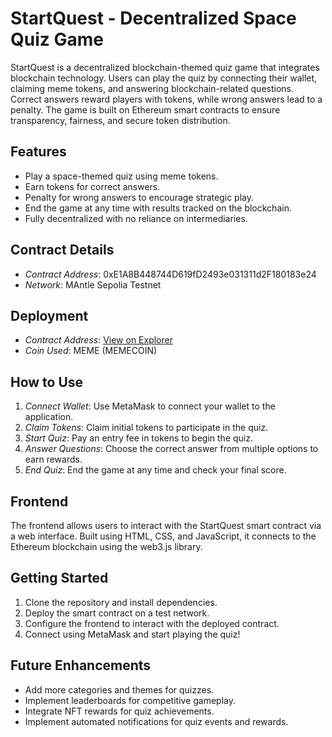 # StartQuest - Decentralized Space Quiz Game

StartQuest is a decentralized blockchain-themed quiz game that integrates blockchain technology. Users can play the quiz by connecting their wallet, claiming meme tokens, and answering blockchain-related questions. Correct answers reward players with tokens, while wrong answers lead to a penalty. The game is built on Ethereum smart contracts to ensure transparency, fairness, and secure token distribution.

## Features
- Play a space-themed quiz using meme tokens.
- Earn tokens for correct answers.
- Penalty for wrong answers to encourage strategic play.
- End the game at any time with results tracked on the blockchain.
- Fully decentralized with no reliance on intermediaries.

## Contract Details
- *Contract Address*: 0xE1A8B448744D619fD2493e031311d2F180183e24
- *Network*: MAntle Sepolia Testnet

## Deployment
- *Contract Address*: [View on Explorer](https://sepolia.mantlescan.xyz/address/0xE1A8B448744D619fD2493e031311d2F180183e24)
- *Coin Used*: MEME (MEMECOIN)

## How to Use
1. *Connect Wallet*: Use MetaMask to connect your wallet to the application.
2. *Claim Tokens*: Claim initial tokens to participate in the quiz.
3. *Start Quiz*: Pay an entry fee in tokens to begin the quiz.
4. *Answer Questions*: Choose the correct answer from multiple options to earn rewards.
5. *End Quiz*: End the game at any time and check your final score.

## Frontend
The frontend allows users to interact with the StartQuest smart contract via a web interface. Built using HTML, CSS, and JavaScript, it connects to the Ethereum blockchain using the web3.js library.

## Getting Started
1. Clone the repository and install dependencies.
2. Deploy the smart contract on a test network.
3. Configure the frontend to interact with the deployed contract.
4. Connect using MetaMask and start playing the quiz!

## Future Enhancements
- Add more categories and themes for quizzes.
- Implement leaderboards for competitive gameplay.
- Integrate NFT rewards for quiz achievements.
- Implement automated notifications for quiz events and rewards.
